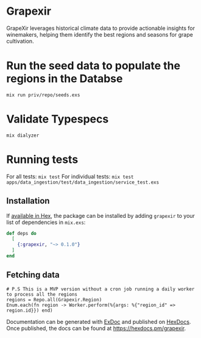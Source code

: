# Grapexir
GrapeXir leverages historical climate data to provide actionable insights for winemakers, helping them identify the best regions and seasons for grape cultivation.

# Run the seed data to populate the regions in the Databse
`mix run priv/repo/seeds.exs`

# Validate Typespecs
`mix dialyzer`

# Running tests
For all tests: `mix test`
For individual tests: `mix test apps/data_ingestion/test/data_ingestion/service_test.exs`

## Installation

If [available in Hex](https://hex.pm/docs/publish), the package can be installed
by adding `grapexir` to your list of dependencies in `mix.exs`:

```elixir
def deps do
  [
    {:grapexir, "~> 0.1.0"}
  ]
end
```

## Fetching data

```
# P.S This is a MVP version without a cron job running a daily worker to process all the regions
regions = Repo.all(Grapexir.Region)
Enum.each(fn region -> Worker.perform(%{args: %{"region_id" => region.id}}) end)
```


Documentation can be generated with [ExDoc](https://github.com/elixir-lang/ex_doc)
and published on [HexDocs](https://hexdocs.pm). Once published, the docs can
be found at <https://hexdocs.pm/grapexir>.

